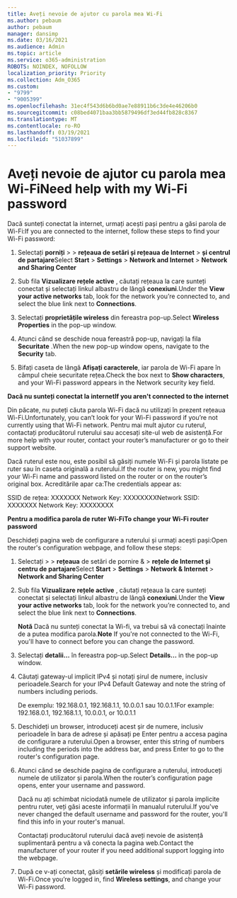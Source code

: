 ```yaml
---
title: Aveți nevoie de ajutor cu parola mea Wi-Fi
ms.author: pebaum
author: pebaum
manager: dansimp
ms.date: 03/16/2021
ms.audience: Admin
ms.topic: article
ms.service: o365-administration
ROBOTS: NOINDEX, NOFOLLOW
localization_priority: Priority
ms.collection: Adm_O365
ms.custom:
- "9799"
- "9005399"
ms.openlocfilehash: 31ec4f543d6b6bd0ae7e88911b6c3de4e46206b0
ms.sourcegitcommit: c08bed4071baa3bb5879496df3ed44fb828c8367
ms.translationtype: MT
ms.contentlocale: ro-RO
ms.lasthandoff: 03/19/2021
ms.locfileid: "51037899"
---
```

# <a name="need-help-with-my-wi-fi-password"></a><span data-ttu-id="b8b91-102">Aveți nevoie de ajutor cu parola mea Wi-Fi</span><span class="sxs-lookup"><span data-stu-id="b8b91-102">Need help with my Wi-Fi password</span></span>

<span data-ttu-id="b8b91-103">Dacă sunteți conectat la internet, urmați acești pași pentru a găsi parola de Wi-Fi:</span><span class="sxs-lookup"><span data-stu-id="b8b91-103">If you are connected to the internet, follow these steps to find your Wi-Fi password:</span></span>

1. <span data-ttu-id="b8b91-104">Selectați **porniți**  >    >  **rețeaua de setări și rețeaua de Internet**  >  **și centrul de partajare**</span><span class="sxs-lookup"><span data-stu-id="b8b91-104">Select **Start** > **Settings** > **Network and Internet** > **Network and Sharing Center**</span></span>

1. <span data-ttu-id="b8b91-105">Sub fila **Vizualizare rețele active** , căutați rețeaua la care sunteți conectat și selectați linkul albastru de lângă **conexiuni**.</span><span class="sxs-lookup"><span data-stu-id="b8b91-105">Under the **View your active networks** tab, look for the network you’re connected to, and select the blue link next to **Connections**.</span></span>

1. <span data-ttu-id="b8b91-106">Selectați **proprietățile wireless** din fereastra pop-up.</span><span class="sxs-lookup"><span data-stu-id="b8b91-106">Select **Wireless Properties** in the pop-up window.</span></span>

1. <span data-ttu-id="b8b91-107">Atunci când se deschide noua fereastră pop-up, navigați la fila **Securitate** .</span><span class="sxs-lookup"><span data-stu-id="b8b91-107">When the new pop-up window opens, navigate to the **Security** tab.</span></span>

1. <span data-ttu-id="b8b91-108">Bifați caseta de lângă **Afișați caracterele**, iar parola de Wi-Fi apare în câmpul cheie securitate rețea.</span><span class="sxs-lookup"><span data-stu-id="b8b91-108">Check the box next to **Show characters**, and your Wi-Fi password appears in the Network security key field.</span></span>

<span data-ttu-id="b8b91-109">**Dacă nu sunteți conectat la internet**</span><span class="sxs-lookup"><span data-stu-id="b8b91-109">**If you aren't connected to the internet**</span></span>

<span data-ttu-id="b8b91-110">Din păcate, nu puteți căuta parola Wi-Fi dacă nu utilizați în prezent rețeaua Wi-Fi.</span><span class="sxs-lookup"><span data-stu-id="b8b91-110">Unfortunately, you can’t look for your Wi-Fi password if you’re not currently using that Wi-Fi network.</span></span> <span data-ttu-id="b8b91-111">Pentru mai mult ajutor cu ruterul, contactați producătorul ruterului sau accesați site-ul web de asistență.</span><span class="sxs-lookup"><span data-stu-id="b8b91-111">For more help with your router, contact your router’s manufacturer or go to their support website.</span></span>

<span data-ttu-id="b8b91-112">Dacă ruterul este nou, este posibil să găsiți numele Wi-Fi și parola listate pe ruter sau în caseta originală a ruterului.</span><span class="sxs-lookup"><span data-stu-id="b8b91-112">If the router is new, you might find your Wi-Fi name and password listed on the router or on the router’s original box.</span></span> <span data-ttu-id="b8b91-113">Acreditările apar ca:</span><span class="sxs-lookup"><span data-stu-id="b8b91-113">The credentials appear as:</span></span>

<span data-ttu-id="b8b91-114">SSID de rețea: XXXXXXX Network Key: XXXXXXXX</span><span class="sxs-lookup"><span data-stu-id="b8b91-114">Network SSID: XXXXXXX Network Key: XXXXXXXX</span></span>

<span data-ttu-id="b8b91-115">**Pentru a modifica parola de ruter Wi-Fi**</span><span class="sxs-lookup"><span data-stu-id="b8b91-115">**To change your Wi-Fi router password**</span></span>

<span data-ttu-id="b8b91-116">Deschideți pagina web de configurare a ruterului și urmați acești pași:</span><span class="sxs-lookup"><span data-stu-id="b8b91-116">Open the router's configuration webpage, and follow these steps:</span></span>

1. <span data-ttu-id="b8b91-117">Selectați   >    >  **rețeaua** de setări de pornire &  >  **rețele de Internet și centru de partajare**</span><span class="sxs-lookup"><span data-stu-id="b8b91-117">Select **Start** > **Settings** > **Network & Internet** > **Network and Sharing Center**</span></span>

1. <span data-ttu-id="b8b91-118">Sub fila **Vizualizare rețele active** , căutați rețeaua la care sunteți conectat și selectați linkul albastru de lângă **conexiuni**.</span><span class="sxs-lookup"><span data-stu-id="b8b91-118">Under the **View your active networks** tab, look for the network you’re connected to, and select the blue link next to **Connections**.</span></span>

    <span data-ttu-id="b8b91-119">**Notă** Dacă nu sunteți conectat la Wi-fi, va trebui să vă conectați înainte de a putea modifica parola.</span><span class="sxs-lookup"><span data-stu-id="b8b91-119">**Note** If you're not connected to the Wi-Fi, you'll have to connect before you can change the password.</span></span>

1. <span data-ttu-id="b8b91-120">Selectați **detalii...** în fereastra pop-up.</span><span class="sxs-lookup"><span data-stu-id="b8b91-120">Select **Details...** in the pop-up window.</span></span>

1. <span data-ttu-id="b8b91-121">Căutați gateway-ul implicit IPv4 și notați șirul de numere, inclusiv perioadele.</span><span class="sxs-lookup"><span data-stu-id="b8b91-121">Search for your IPv4 Default Gateway and note the string of numbers including periods.</span></span>

    <span data-ttu-id="b8b91-122">De exemplu: 192.168.0.1, 192.168.1.1, 10.0.0.1 sau 10.0.1.1</span><span class="sxs-lookup"><span data-stu-id="b8b91-122">For example: 192.168.0.1, 192.168.1.1, 10.0.0.1, or 10.0.1.1</span></span>

1. <span data-ttu-id="b8b91-123">Deschideți un browser, introduceți acest șir de numere, inclusiv perioadele în bara de adrese și apăsați pe Enter pentru a accesa pagina de configurare a ruterului.</span><span class="sxs-lookup"><span data-stu-id="b8b91-123">Open a browser, enter this string of numbers including the periods into the address bar, and press Enter to go to the router's configuration page.</span></span>

1. <span data-ttu-id="b8b91-124">Atunci când se deschide pagina de configurare a ruterului, introduceți numele de utilizator și parola.</span><span class="sxs-lookup"><span data-stu-id="b8b91-124">When the router’s configuration page opens, enter your username and password.</span></span>

    <span data-ttu-id="b8b91-125">Dacă nu ați schimbat niciodată numele de utilizator și parola implicite pentru ruter, veți găsi aceste informații în manualul ruterului.</span><span class="sxs-lookup"><span data-stu-id="b8b91-125">If you've never changed the default username and password for the router, you'll find this info in your router's manual.</span></span>

    <span data-ttu-id="b8b91-126">Contactați producătorul ruterului dacă aveți nevoie de asistență suplimentară pentru a vă conecta la pagina web.</span><span class="sxs-lookup"><span data-stu-id="b8b91-126">Contact the manufacturer of your router if you need additional support logging into the webpage.</span></span>

1. <span data-ttu-id="b8b91-127">După ce v-ați conectat, găsiți **setările wireless** și modificați parola de Wi-Fi.</span><span class="sxs-lookup"><span data-stu-id="b8b91-127">Once you’re logged in, find **Wireless settings**, and change your Wi-Fi password.</span></span>